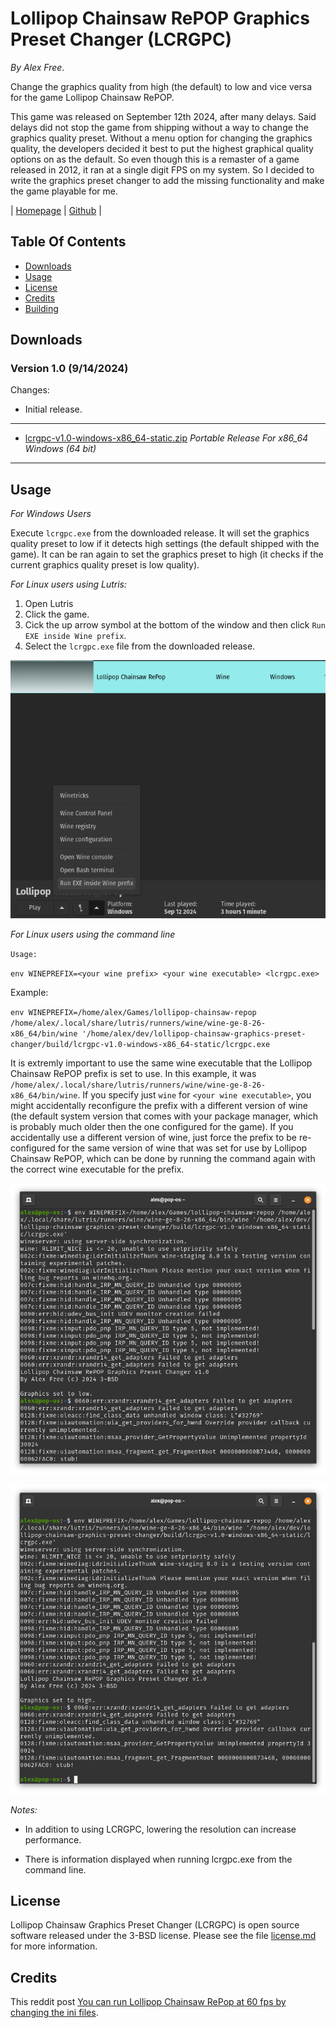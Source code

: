 # Lollipop Chainsaw RePOP Graphics Preset Changer (LCRGPC)

_By Alex Free_.

Change the graphics quality from high (the default) to low and vice versa for the game Lollipop Chainsaw RePOP.

This game was released on September 12th 2024, after many delays. Said delays did not stop the game from shipping without a way to change the graphics quality preset. Without a menu option for changing the graphics quality, the developers decided it best to put the highest graphical quality options on as the default. So even though this is a remaster of a game released in 2012, it ran at a single digit FPS on my system. So I decided to write the graphics preset changer to add the missing functionality and make the game playable for me.

| [Homepage](https://alex-free.github.io/lcrgpc) | [Github](https://github.com/alex-free/lollipop-chainsaw-repop-graphics-preset-changer) |

## Table Of Contents

*   [Downloads](#downloads)
*   [Usage](#usage)
*   [License](#license)
*   [Credits](#credits)
*   [Building](build.md)

## Downloads

### Version 1.0 (9/14/2024)

Changes:

* Initial release.

----------------------------------------------------

*	[lcrgpc-v1.0-windows-x86\_64-static.zip](https://github.com/alex-free/lollipop-chainsaw-repop-graphics-preset-changer/releases/download/v1.0/lcrgpc-v1.0-windows-x86_64-static.zip) _Portable Release For x86_64 Windows (64 bit)_

---------------------------------------

## Usage

_For Windows Users_

Execute `lcrgpc.exe` from the downloaded release. It will set the graphics quality preset to low if it detects high settings (the default shipped with the game). It can be ran again to set the graphics preset to high (it checks if the current graphics quality preset is low quality).

_For Linux users using Lutris:_

1) Open Lutris
2) Click the game.
3) Cick the up arrow symbol at the bottom of the window and then click `Run EXE inside Wine prefix`.
4) Select the `lcrgpc.exe` file from the downloaded release.

![lollipop chainsaw repop graphics preset changer 1](images/lcrgpc-1.png)

_For Linux users using the command line_

`Usage:`

`env WINEPREFIX=<your wine prefix> <your wine executable> <lcrgpc.exe>`

Example:

`env WINEPREFIX=/home/alex/Games/lollipop-chainsaw-repop /home/alex/.local/share/lutris/runners/wine/wine-ge-8-26-x86_64/bin/wine '/home/alex/dev/lollipop-chainsaw-graphics-preset-changer/build/lcrgpc-v1.0-windows-x86_64-static/lcrgpc.exe`

It is extremly important to use the same wine executable that the Lollipop Chainsaw RePOP prefix is set to use. In this example, it was `/home/alex/.local/share/lutris/runners/wine/wine-ge-8-26-x86_64/bin/wine`. If you specify just `wine` for `<your wine executable>`, you might accidentally reconfigure the prefix with a different version of wine (the default system version that comes with your package manager, which is probably much older then the one configured for the game). If you accidentally use a different version of wine, just force the prefix to be re-configured for the same version of wine that was set for use by Lollipop Chainsaw RePOP, which can be done by running the command again with the correct wine executable for the prefix.


![lollipop chainsaw repop graphics preset changer 2](images/lcrgpc-2.png)

![lollipop chainsaw repop graphics preset changer 3](images/lcrgpc-3.png)

_Notes:_

* In addition to using LCRGPC, lowering the resolution can increase performance.

* There is information displayed when running lcrgpc.exe from the command line.

## License

Lollipop Chainsaw Graphics Preset Changer (LCRGPC) is open source software released under the 3-BSD license. Please see the file [license.md](license.md) for more information.

## Credits

This reddit post [You can run Lollipop Chainsaw RePop at 60 fps by changing the ini files](https://www.reddit.com/r/SteamDeck/comments/1ff8n4s/you_can_run_lollipop_chainsaw_repop_at_60_fps_by/).